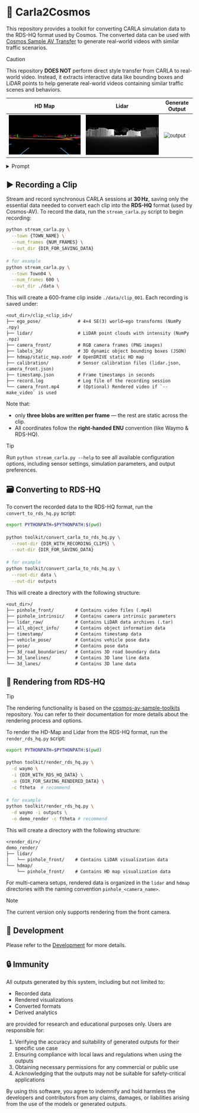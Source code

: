 # 🚗 Carla2Cosmos

This repository provides a toolkit for converting CARLA simulation data to the RDS-HQ format used by Cosmos. The converted data can be used with [Cosmos Sample AV Transfer](https://github.com/nvidia-cosmos/cosmos-transfer1/blob/main/examples/inference_cosmos_transfer1_7b_sample_av.md) to generate real-world videos with similar traffic scenarios.

>[!CAUTION]
> This repository **DOES NOT** perform direct style transfer from CARLA to real-world video. Instead, it extracts interactive data like bounding boxes and LiDAR points to help generate real-world videos containing similar traffic scenes and behaviors.

| HD Map | Lidar | Generate Output |
| ------ | ----- | --------------- |
|![HD Map](assets/hdmap.gif) | ![lidar](assets/lidar.gif) | ![output](assets/output_video.gif) |

<details>

<summary>Prompt</summary>

The video is captured from a camera mounted on a car. The camera is facing forward. The video showcases a scenic golden-hour drive through a suburban area, bathed in the warm, golden hues of the setting sun. The dashboard camera captures the play of light and shadow as the sun’s rays filter through the trees, casting elongated patterns onto the road. The streetlights remain off, as the golden glow of the late afternoon sun provides ample illumination. The two-lane road appears to shimmer under the soft light, while the concrete barrier on the left side of the road reflects subtle warm tones. The stone wall on the right, adorned with lush greenery, stands out vibrantly under the golden light, with the palm trees swaying gently in the evening breeze. The golden light, combined with the quiet suburban landscape, creates an atmosphere of tranquility and warmth, making for a mesmerizing and soothing drive.
</details>


## ▶️ Recording a Clip

Stream and record synchronous CARLA sessions at **30 Hz**, saving only the essential data needed to convert each clip into the **RDS-HQ** format (used by Cosmos-AV). To record the data, run the `stream_carla.py` script to begin recording:

```bash
python stream_carla.py \
  --town {TOWN_NAME} \
  --num_frames {NUM_FRAMES} \
  --out_dir {DIR_FOR_SAVING_DATA}

# for example
python stream_carla.py \
  --town Town04 \
  --num_frames 600 \
  --out_dir ./data \
```

This will create a 600-frame clip inside `./data/clip_001`. Each recording is saved under:

```plaintext
<out_dir>/clip_<clip_id>/
├── ego_pose/              # 4×4 SE(3) world←ego transforms (NumPy .npy)
├── lidar/                 # LiDAR point clouds with intensity (NumPy .npz)
├── camera_front/          # RGB camera frames (PNG images)
├── labels_3d/             # 3D dynamic object bounding boxes (JSON)
├── hdmap/static_map.xodr  # OpenDRIVE static HD map
├── calibration/           # Sensor calibration files (lidar.json, camera_front.json)
├── timestamp.json         # Frame timestamps in seconds
├── record.log             # Log file of the recording session
└── camera_front.mp4       # (Optional) Rendered video if `--make_video` is used
```

Note that:

* only **three blobs are written per frame** — the rest are static across the clip.
* All coordinates follow the **right-handed ENU** convention (like Waymo & RDS-HQ).

>[!TIP]
> Run `python stream_carla.py --help` to see all available configuration options, including sensor settings, simulation parameters, and output preferences.

## 🗃️ Converting to RDS-HQ

To convert the recorded data to the RDS-HQ format, run the `convert_to_rds_hq.py` script:

```bash
export PYTHONPATH=$PYTHONPATH:$(pwd)

python toolkit/convert_carla_to_rds_hq.py \
  --root-dir {DIR_WITH_RECORDING_CLIPS} \
  --out-dir {DIR_FOR_SAVING_DATA}

# for example
python toolkit/convert_carla_to_rds_hq.py \
  --root-dir data \
  --out-dir outputs
```

This will create a directory with the following structure:

```plaintext
<out_dir>/
├── pinhole_front/        # Contains video files (.mp4)
├── pinhole_intrinsic/    # Contains camera intrinsic parameters
├── lidar_raw/            # Contains LiDAR data archives (.tar)
├── all_object_info/      # Contains object information data
├── timestamp/            # Contains timestamp data
├── vehicle_pose/         # Contains vehicle pose data
├── pose/                 # Contains pose data
├── 3d_road_boundaries/   # Contains 3D road boundary data
├── 3d_lanelines/         # Contains 3D lane line data
└── 3d_lanes/             # Contains 3D lane data
```

## 🎥 Rendering from RDS-HQ

>[!TIP]
> The rendering functionality is based on the [cosmos-av-sample-toolkits](https://github.com/nv-tlabs/cosmos-av-sample-toolkits) repository. You can refer to their documentation for more details about the rendering process and options.

To render the HD-Map and Lidar from the RDS-HQ format, run the `render_rds_hq.py` script:

```bash
export PYTHONPATH=$PYTHONPATH:$(pwd)

python toolkit/render_rds_hq.py \
  -d waymo \
  -i {DIR_WITH_RDS_HQ_DATA} \
  -o {DIR_FOR_SAVING_RENDERED_DATA} \
  -c ftheta  # recommend

# for example
python toolkit/render_rds_hq.py \
  -d waymo -i outputs \
  -o demo_render -c ftheta # recommend
```

This will create a directory with the following structure:

```plaintext
<render_dir>/
demo_render/
├── lidar/
│   └── pinhole_front/    # Contains LiDAR visualization data
└── hdmap/
    └── pinhole_front/    # Contains HD map visualization data
```

For multi-camera setups, rendered data is organized in the `lidar` and
`hdmap` directories with the naming convention `pinhole_<camera_name>`.

>[!Note]
> The current version only supports rendering from the front camera.

## 📝 Development

Please refer to the [Development](DEVELOPMENT.md) for more details.

## 🔒 Immunity

All outputs generated by this system, including but not limited to:

* Recorded data
* Rendered visualizations
* Converted formats
* Derived analytics

are provided for research and educational purposes only. Users are responsible for:

1. Verifying the accuracy and suitability of generated outputs for their specific use case
2. Ensuring compliance with local laws and regulations when using the outputs
3. Obtaining necessary permissions for any commercial or public use
4. Acknowledging that the outputs may not be suitable for safety-critical applications

By using this software, you agree to indemnify and hold harmless the developers and contributors from any claims, damages, or liabilities arising from the use of the models or generated outputs.
